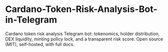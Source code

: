 # Cardano-Token-Risk-Analysis-Bot-in-Telegram
Cardano token risk analysis Telegram bot: tokenomics, holder distribution, DEX liquidity, minting policy lock, and a transparent risk score. Open source (MIT), self-hosted, with full docs.
